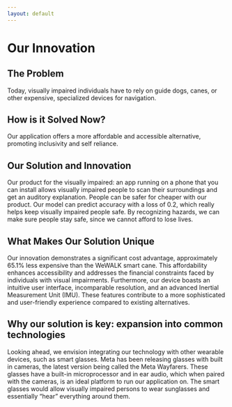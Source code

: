 ```yaml
---
layout: default
---
```


# Our Innovation

## The Problem

Today, visually impaired individuals have to rely on guide dogs, canes, or other expensive, specialized devices for navigation. 


## How is it Solved Now?

Our application offers a more affordable and accessible alternative, promoting inclusivity and self reliance. 

## Our Solution and Innovation

Our product for the visually impaired: an app running on a phone that you can install allows visually impaired people to scan their surroundings and get an auditory explanation. People can be safer for cheaper with our product. Our model can predict accuracy with a loss of 0.2, which really helps keep visually impaired people safe. By recognizing hazards, we can make sure people stay safe, since we cannot afford to lose lives. 

## What Makes Our Solution Unique

Our innovation demonstrates a significant cost advantage, approximately 65.1% less expensive than the WeWALK smart cane. This affordability enhances accessibility and addresses the financial constraints faced by individuals with visual impairments. Furthermore, our device boasts an intuitive user interface, incomparable resolution, and an advanced Inertial Measurement Unit (IMU). These features contribute to a more sophisticated and user-friendly experience compared to existing alternatives.

## Why our solution is key: expansion into common technologies

Looking ahead, we envision integrating our technology with other wearable devices, such as smart glasses. Meta has been releasing glasses with built in cameras, the latest version being called the Meta Wayfarers. These glasses have a built-in microprocessor and in ear audio, which when paired with the cameras, is an ideal platform to run our application on. The smart glasses would allow visually impaired persons to wear sunglasses and essentially “hear” everything around them.

